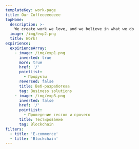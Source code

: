 ```yaml
---
templateKey: work-page
title: Our Coffeeeeeeeee
topHome:
  description: >-
    We create work we love, and we believe in what we do
  image: /img/exp2.png
  title: Work!
expirience:
  expirienceArray:
    - image: /img/exp1.png
      inverted: true
      more: true
      href: '/'
      pointList:
        - Продукты
      reversed: false
      title: Веб-разработкаа
      tag: Business solutions
    - image: /img/exp3.png
      inverted: false
      href: '/'
      pointList:
        - Проведение тестов и прочего
      title: Тестирование
      tag: Blockchain
filters:
  - title: 'E-commerce'
  - title: 'Blockchain'
---
```


